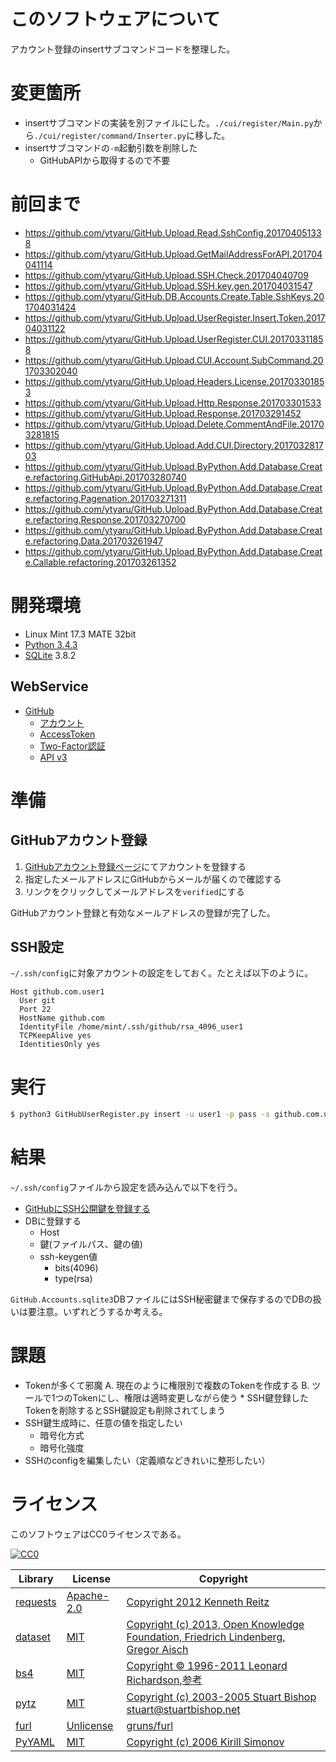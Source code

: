 ﻿# このソフトウェアについて

アカウント登録のinsertサブコマンドコードを整理した。

# 変更箇所

* insertサブコマンドの実装を別ファイルにした。`./cui/register/Main.py`から`./cui/register/command/Inserter.py`に移した。
* insertサブコマンドの`-m`起動引数を削除した
    * GitHubAPIから取得するので不要

# 前回まで

* https://github.com/ytyaru/GitHub.Upload.Read.SshConfig.201704051338
* https://github.com/ytyaru/GitHub.Upload.GetMailAddressForAPI.201704041114
* https://github.com/ytyaru/GitHub.Upload.SSH.Check.201704040709
* https://github.com/ytyaru/GitHub.Upload.SSH.key.gen.201704031547
* https://github.com/ytyaru/GitHub.DB.Accounts.Create.Table.SshKeys.201704031424
* https://github.com/ytyaru/GitHub.Upload.UserRegister.Insert.Token.201704031122
* https://github.com/ytyaru/GitHub.Upload.UserRegister.CUI.201703311858
* https://github.com/ytyaru/GitHub.Upload.CUI.Account.SubCommand.201703302040
* https://github.com/ytyaru/GitHub.Upload.Headers.License.201703301853
* https://github.com/ytyaru/GitHub.Upload.Http.Response.201703301533
* https://github.com/ytyaru/GitHub.Upload.Response.201703291452
* https://github.com/ytyaru/GitHub.Upload.Delete.CommentAndFile.201703281815
* https://github.com/ytyaru/GitHub.Upload.Add.CUI.Directory.201703281703
* https://github.com/ytyaru/GitHub.Upload.ByPython.Add.Database.Create.refactoring.GitHubApi.201703280740
* https://github.com/ytyaru/GitHub.Upload.ByPython.Add.Database.Create.refactoring.Pagenation.201703271311
* https://github.com/ytyaru/GitHub.Upload.ByPython.Add.Database.Create.refactoring.Response.201703270700
* https://github.com/ytyaru/GitHub.Upload.ByPython.Add.Database.Create.refactoring.Data.201703261947
* https://github.com/ytyaru/GitHub.Upload.ByPython.Add.Database.Create.Callable.refactoring.201703261352

# 開発環境

* Linux Mint 17.3 MATE 32bit
* [Python 3.4.3](https://www.python.org/downloads/release/python-343/)
* [SQLite](https://www.sqlite.org/) 3.8.2

## WebService

* [GitHub](https://github.com/)
    * [アカウント](https://github.com/join?source=header-home)
    * [AccessToken](https://github.com/settings/tokens)
    * [Two-Factor認証](https://github.com/settings/two_factor_authentication/intro)
    * [API v3](https://developer.github.com/v3/)

# 準備

## GitHubアカウント登録

1. [GitHubアカウント登録ページ](https://github.com/join)にてアカウントを登録する
1. 指定したメールアドレスにGitHubからメールが届くので確認する
1. リンクをクリックしてメールアドレスを`verified`にする

GitHubアカウント登録と有効なメールアドレスの登録が完了した。

## SSH設定

`~/.ssh/config`に対象アカウントの設定をしておく。たとえば以下のように。

```
Host github.com.user1
  User git
  Port 22
  HostName github.com
  IdentityFile /home/mint/.ssh/github/rsa_4096_user1
  TCPKeepAlive yes
  IdentitiesOnly yes
```

# 実行

```sh
$ python3 GitHubUserRegister.py insert -u user1 -p pass -s github.com.user1
```

# 結果

`~/.ssh/config`ファイルから設定を読み込んで以下を行う。

* [GitHubにSSH公開鍵を登録する](https://developer.github.com/v3/users/keys/#create-a-public-key)
* DBに登録する
    * Host
    * 鍵(ファイルパス、鍵の値)
    * ssh-keygen値
        * bits(4096)
        * type(rsa)

`GitHub.Accounts.sqlite3`DBファイルにはSSH秘密鍵まで保存するのでDBの扱いは要注意。いずれどうするか考える。

# 課題

* Tokenが多くて邪魔
    A. 現在のように権限別で複数のTokenを作成する
    B. ツールで1つのTokenにし、権限は適時変更しながら使う
        * SSH鍵登録したTokenを削除するとSSH鍵設定も削除されてしまう
* SSH鍵生成時に、任意の値を指定したい
    * 暗号化方式
    * 暗号化強度
* SSHのconfigを編集したい（定義順などきれいに整形したい）

# ライセンス

このソフトウェアはCC0ライセンスである。

[![CC0](http://i.creativecommons.org/p/zero/1.0/88x31.png "CC0")](http://creativecommons.org/publicdomain/zero/1.0/deed.ja)

Library|License|Copyright
-------|-------|---------
[requests](http://requests-docs-ja.readthedocs.io/en/latest/)|[Apache-2.0](https://opensource.org/licenses/Apache-2.0)|[Copyright 2012 Kenneth Reitz](http://requests-docs-ja.readthedocs.io/en/latest/user/intro/#requests)
[dataset](https://dataset.readthedocs.io/en/latest/)|[MIT](https://opensource.org/licenses/MIT)|[Copyright (c) 2013, Open Knowledge Foundation, Friedrich Lindenberg, Gregor Aisch](https://github.com/pudo/dataset/blob/master/LICENSE.txt)
[bs4](https://www.crummy.com/software/BeautifulSoup/bs4/doc/)|[MIT](https://opensource.org/licenses/MIT)|[Copyright © 1996-2011 Leonard Richardson](https://pypi.python.org/pypi/beautifulsoup4),[参考](http://tdoc.info/beautifulsoup/)
[pytz](https://github.com/newvem/pytz)|[MIT](https://opensource.org/licenses/MIT)|[Copyright (c) 2003-2005 Stuart Bishop <stuart@stuartbishop.net>](https://github.com/newvem/pytz/blob/master/LICENSE.txt)
[furl](https://github.com/gruns/furl)|[Unlicense](http://unlicense.org/)|[gruns/furl](https://github.com/gruns/furl/blob/master/LICENSE.md)
[PyYAML](https://github.com/yaml/pyyaml)|[MIT](https://opensource.org/licenses/MIT)|[Copyright (c) 2006 Kirill Simonov](https://github.com/yaml/pyyaml/blob/master/LICENSE)

